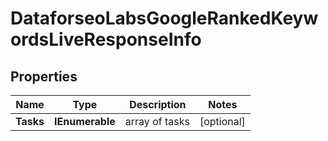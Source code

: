# DataforseoLabsGoogleRankedKeywordsLiveResponseInfo


## Properties

| Name | Type | Description | Notes |
|------------ | ------------- | ------------- | -------------|
**Tasks** | **IEnumerable<DataforseoLabsGoogleRankedKeywordsLiveTaskInfo>** | array of tasks |[optional]|